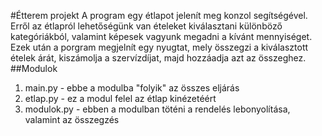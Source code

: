 #Étterem projekt
A program egy étlapot jelenít meg konzol segítségével. Erről az étlapról lehetőségünk van ételeket kiválasztani különböző  kategóriákból, valamint képesek vagyunk megadni a kívánt mennyiséget. Ezek után a porgram megjelnít egy nyugtat, mely összegzi a kiválasztott ételek árát, kiszámolja a szervízdíjat, majd hozzáadja azt az összeghez.
##Modulok
1. main.py - ebbe a modulba "folyik" az összes eljárás
2. etlap.py - ez a modul felel az étlap kinézetéért
3. modulok.py - ebben a modulban töténi a rendelés lebonyolítása, valamint az összegzés
